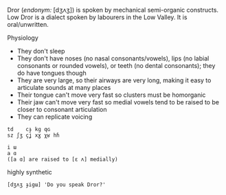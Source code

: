 Dror (_endonym:_ \[dʒʌʒ]) is spoken by mechanical semi-organic constructs. Low Dror is a dialect spoken by labourers in the Low Valley. It is oral/unwritten.

Physiology
- They don't sleep
- They don't have noses (no nasal consonants/vowels), lips (no labial consonants or rounded vowels), or teeth (no dental consonants); they do have tongues though
- They are very large, so their airways are very long, making it easy to articulate sounds at many places
- Their tongue can't move very fast so clusters must be homorganic
- Their jaw can't move very fast so medial vowels tend to be raised to be closer to consonant articulation
- They can replicate voicing

```
td    cɟ kɡ qɢ
sz ʃʒ çʝ xɣ χʁ hɦ

i ɯ
a ɑ
([a ɑ] are raised to [ɛ ʌ] medially)
```

highly synthetic

`[dʒʌʒ ɟigɯ] 'Do you speak Dror?'`
